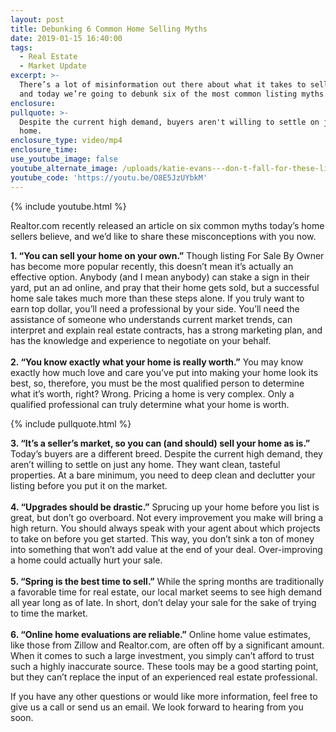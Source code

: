 ```yaml
---
layout: post
title: Debunking 6 Common Home Selling Myths
date: 2019-01-15 16:40:00
tags:
  - Real Estate
  - Market Update
excerpt: >-
  There’s a lot of misinformation out there about what it takes to sell a home,
  and today we’re going to debunk six of the most common listing myths.
enclosure:
pullquote: >-
  Despite the current high demand, buyers aren't willing to settle on just any
  home.
enclosure_type: video/mp4
enclosure_time:
use_youtube_image: false
youtube_alternate_image: /uploads/katie-evans---don-t-fall-for-these-listing-myths-youtube.jpg
youtube_code: 'https://youtu.be/O8E5JzUYbkM'
---
```


{% include youtube.html %}

Realtor.com recently released an article on six common myths today’s home sellers believe, and we’d like to share these misconceptions with you now.

**1. “You can sell your home on your own.”** Though listing For Sale By Owner has become more popular recently, this doesn’t mean it’s actually an effective option. Anybody (and I mean anybody) can stake a sign in their yard, put an ad online, and pray that their home gets sold, but a successful home sale takes much more than these steps alone. If you truly want to earn top dollar, you’ll need a professional by your side. You’ll need the assistance of someone who understands current market trends, can interpret and explain real estate contracts, has a strong marketing plan, and has the knowledge and experience to negotiate on your behalf. &nbsp;<br><br>**2. “You know exactly what your home is really worth.”** You may know exactly how much love and care you’ve put into making your home look its best, so, therefore, you must be the most qualified person to determine what it’s worth, right? Wrong. Pricing a home is very complex. Only a qualified professional can truly determine what your home is worth.&nbsp;

{% include pullquote.html %}

**3. “It’s a seller’s market, so you can (and should) sell your home as is.”** Today’s buyers are a different breed. Despite the current high demand, they aren’t willing to settle on just any home. They want clean, tasteful properties. At a bare minimum, you need to deep clean and declutter your listing before you put it on the market.&nbsp;<br><br>**4. “Upgrades should be drastic.”** Sprucing up your home before you list is great, but don’t go overboard. Not every improvement you make will bring a high return. You should always speak with your agent about which projects to take on before you get started. This way, you don’t sink a ton of money into something that won’t add value at the end of your deal. Over-improving a home could actually hurt your sale.&nbsp;<br><br>**5. “Spring is the best time to sell.”** While the spring months are traditionally a favorable time for real estate, our local market seems to see high demand all year long as of late. In short, don’t delay your sale for the sake of trying to time the market.&nbsp;<br><br>**6. “Online home evaluations are reliable.”** Online home value estimates, like those from Zillow and Realtor.com, are often off by a significant amount. When it comes to such a large investment, you simply can’t afford to trust such a highly inaccurate source. These tools may be a good starting point, but they can’t replace the input of an experienced real estate professional.&nbsp;

If you have any other questions or would like more information, feel free to give us a call or send us an email. We look forward to hearing from you soon.<br>&nbsp;